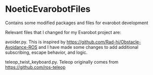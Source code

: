 # NoeticEvarobotFiles
Contains some modified packages and files for evarobot development

Relevant files that I changed for my Evarobot project are:

avoider.py. This is inspired by https://github.com/Rad-hi/Obstacle-Avoidance-ROS and I have made some changes to add additional subscribing, escape behavior, and logic. 


teleop_twist_keyboard.py. Teleop originally comes from https://github.com/ros-teleop
